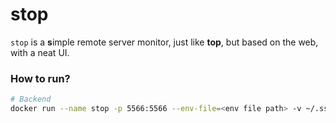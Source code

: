 # stop

`stop` is a **s**imple remote server monitor, just like **top**, but based on the web, with a neat UI.


### How to run?

```bash
# Backend
docker run --name stop -p 5566:5566 --env-file=<env file path> -v ~/.ssh:/root/.ssh -d --rm <image>
```
